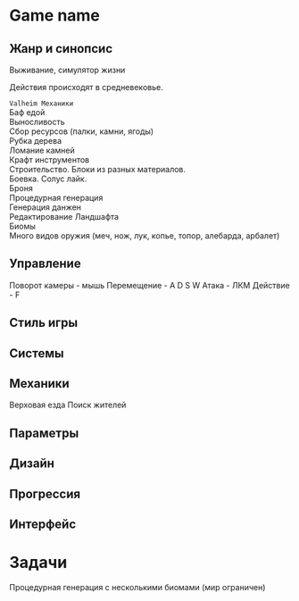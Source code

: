 # Game name

## Жанр и синопсис
Выживание, симулятор жизни

Действия происходят в средневековье.

`Valheim Механики` <br>
Баф едой <br>
Выносливость<br>
Сбор ресурсов (палки, камни, ягоды)<br>
Рубка дерева<br>
Ломание камней<br>
Крафт инструментов<br>
Строительство. Блоки из разных материалов. <br>
Боевка. Солус лайк.<br>
Броня<br>
Процедурная генерация<br>
Генерация данжен<br>
Редактирование Ландшафта<br>
Биомы<br>
Много видов оружия (меч, нож, лук, копье, топор, алебарда, арбалет)<br>

## Управление
Поворот камеры - мышь
Перемещение - A D S W
Атака - ЛКМ
Действие - F

## Стиль игры

## Системы
## Механики
Верховая езда
Поиск жителей

## Параметры
## Дизайн
## Прогрессия
## Интерфейс

# Задачи
Процедурная генерация с несколькими биомами (мир ограничен)


